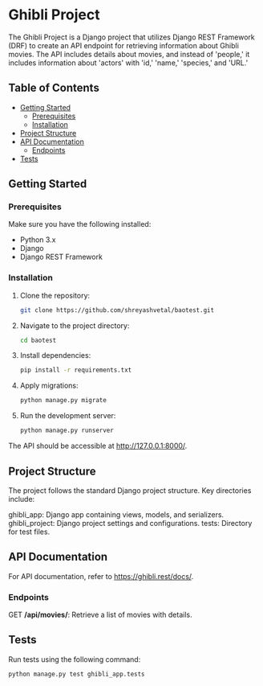 # Ghibli Project

The Ghibli Project is a Django project that utilizes Django REST Framework (DRF) to create an API endpoint for retrieving information about Ghibli movies. The API includes details about movies, and instead of 'people,' it includes information about 'actors' with 'id,' 'name,' 'species,' and 'URL.'

## Table of Contents

- [Getting Started](#getting-started)
  - [Prerequisites](#prerequisites)
  - [Installation](#installation)
- [Project Structure](#project-structure)
- [API Documentation](#api-documentation)
  - [Endpoints](#endpoints)
- [Tests](#tests)


## Getting Started

### Prerequisites

Make sure you have the following installed:

- Python 3.x
- Django
- Django REST Framework

### Installation

1. Clone the repository:

   ```bash
   git clone https://github.com/shreyashvetal/baotest.git

2. Navigate to the project directory:

    ```bash
    cd baotest

3. Install dependencies:

    ```bash
    pip install -r requirements.txt
4. Apply migrations:

    ```bash
    python manage.py migrate
5. Run the development server:

    ```bash
    python manage.py runserver

  The API should be accessible at http://127.0.0.1:8000/.

## Project Structure
The project follows the standard Django project structure. Key directories include:

ghibli_app: Django app containing views, models, and serializers.
ghibli_project: Django project settings and configurations.
tests: Directory for test files.
## API Documentation
For API documentation, refer to https://ghibli.rest/docs/.

### Endpoints
GET **/api/movies/**: Retrieve a list of movies with details.
## Tests
Run tests using the following command:


    python manage.py test ghibli_app.tests
